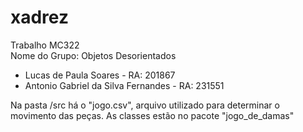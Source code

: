 # xadrez
  Trabalho MC322 <br/>
  Nome do Grupo: Objetos Desorientados
  - Lucas de Paula Soares - RA: 201867<br/>
  - Antonio Gabriel da Silva Fernandes - RA: 231551
  
  
  Na pasta /src há o "jogo.csv", arquivo utilizado para determinar o movimento das peças.
  As classes estão no pacote "jogo_de_damas"
 
